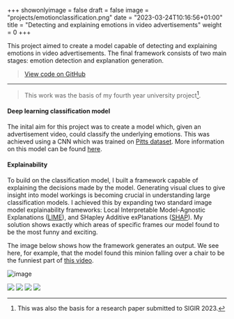 +++
showonlyimage = false
draft = false
image = "projects/emotionclassification.png"
date = "2023-03-24T10:16:56+01:00"
title = "Detecting and explaining emotions in video advertisements"
weight = 0
+++

This project aimed to create a model capable of detecting and explaining emotions in video advertisements. The final framework consists of two main stages: emotion detection and explanation generation. 
<!--more--> 

> [View code on GitHub](https://github.com/jovanneste/Emotion-XAI-Videos)

---

> This work was the basis of my fourth year university project[^1]. 

#### Deep learning classification model
The inital aim for this project was to create a model which, given an advertisement video, could classify the underlying emotions. This was achieved using a CNN which was trained on [Pitts dataset](https://people.cs.pitt.edu/~kovashka/ads/). More information on this model can be found [here](https://github.com/jovanneste/Emotion-XAI-Videos/tree/main/src/basicModel).


#### Explainability 
To build on the classification model, I built a framework capable of explaining the decisions made by the model. Generating visual clues to give insight into model workings is becoming crucial in understanding large classification models. I achieved this by expanding two standard image model explainability frameworks: Local Interpretable Model-Agnostic Explanations ([LIME](https://github.com/marcotcr/lime)), and SHapley Additive exPlanations ([SHAP](https://shap.readthedocs.io/en/latest/generated/shap.Explainer.html)). My solution shows exactly which areas of specific frames our model found to be the most funny and exciting.


The image below shows how the framework generates an output. We see here, for example, that the model found this minion falling over a chair to be the funniest part of [this video](https://www.youtube.com/watch?v=7IcGYHU8WBo).

![image](/minions.png)


[![](https://img.shields.io/badge/Python-white?logo=Python)](#)
[![](https://img.shields.io/badge/PyTorch-white?logo=pytorch)](#)
[![](https://img.shields.io/badge/TensorFlow-white?logo=tensorflow)](#)
[![](https://img.shields.io/badge/sk--learn-white?logo=scikit-learn)](#)

[^1]: This was also the basis for a research paper submitted to SIGIR 2023.
